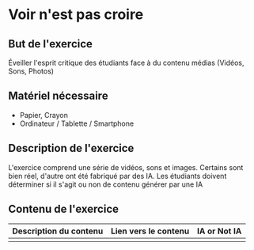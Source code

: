 # Voir n'est pas croire

## But de l'exercice

Éveiller l'esprit critique des étudiants face à du contenu médias (Vidéos, Sons, Photos)

## Matériel nécessaire

-   Papier, Crayon
-   Ordinateur / Tablette / Smartphone

## Description de l'exercice

L'exercice comprend une série de vidéos, sons et images. Certains sont bien réel, d'autre ont été fabriqué par des IA. Les étudiants doivent déterminer si il s'agit ou non de contenu générer par une IA

## Contenu de l'exercice

| Description du contenu | Lien vers le contenu | IA or Not IA |
| ---------------------- | -------------------- | ------------ |
|  |  |

<!--stackedit_data:
eyJoaXN0b3J5IjpbMTA2MTI1NjU2NSwtOTMzMTcxNjI3XX0=
-->